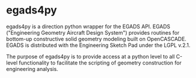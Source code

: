 # egads4py

egads4py is a direction python wrapper for the EGADS API. 
EGADS ("Engineering Geometry Aircraft Design System") provides routines for bottom-up constructive solid geometry modeling built on OpenCASCADE. 
EGADS is distributed with the Engineering Sketch Pad under the LGPL v.2.1.

The purpose of egads4py is to provide access at a python level to all C-level functionality to facilitate the scripting of geometry construction for engineering analysis.
